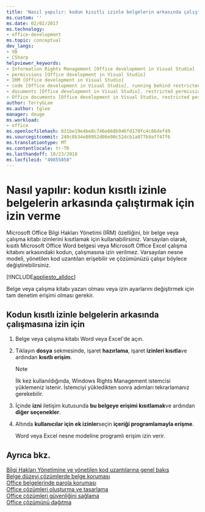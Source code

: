 ```yaml
---
title: 'Nasıl yapılır: kodun kısıtlı izinle belgelerin arkasında çalıştırmak için izin verme'
ms.custom: ''
ms.date: 02/02/2017
ms.technology:
- office-development
ms.topic: conceptual
dev_langs:
- VB
- CSharp
helpviewer_keywords:
- Information Rights Management [Office development in Visual Studio]
- permissions [Office development in Visual Studio]
- IRM [Office development in Visual Studio]
- code [Office development in Visual Studio], running behind restricted documents
- documents [Office development in Visual Studio], restricted permissions
- Office documents [Office development in Visual Studio, restricted permissions
author: TerryGLee
ms.author: tglee
manager: douge
ms.workload:
- office
ms.openlocfilehash: 831be19e4be8c746e668b946fd170fc4c86def49
ms.sourcegitcommit: 240c8b34e80952d00e90c52dcb1a077b9aff47f6
ms.translationtype: MT
ms.contentlocale: tr-TR
ms.lasthandoff: 10/23/2018
ms.locfileid: "49855858"
---
```

# <a name="how-to-permit-code-to-run-behind-documents-with-restricted-permissions"></a>Nasıl yapılır: kodun kısıtlı izinle belgelerin arkasında çalıştırmak için izin verme
  Microsoft Office Bilgi Hakları Yönetimi (IRM) özelliğini, bir belge veya çalışma kitabı izinlerini kısıtlamak için kullanabilirsiniz. Varsayılan olarak, kısıtlı Microsoft Office Word belgesi veya Microsoft Office Excel çalışma kitabını arkasındaki kodun, çalışmasına izin verilmez. Varsayılan nesne modeli, yönetilen kod uzantıları erişebilir ve çözümünüzü çalışır böylece değiştirebilirsiniz.  
  
 [!INCLUDE[appliesto_alldoc](../vsto/includes/appliesto-alldoc-md.md)]  
  
 Belge veya çalışma kitabı yazarı olması veya izin ayarlarını değiştirmek için tam denetim erişimi olması gerekir.  
  
## <a name="to-permit-code-to-run-behind-documents-with-restricted-permissions"></a>Kodun kısıtlı izinle belgelerin arkasında çalışmasına izin için  
  
1. Belge veya çalışma kitabı Word veya Excel'de açın.  
  
2. Tıklayın **dosya** sekmesinde, işaret **hazırlama**, işaret **izinleri kısıtla**ve ardından **kısıtlı erişim**.  
  
   > [!NOTE]  
   >  İlk kez kullanıldığında, Windows Rights Management istemcisi yüklemeniz istenir. İstemciyi yükledikten sonra adımları tekrarlamanız gerekebilir.  
  
3. İçinde **izni** iletişim kutusunda **bu belgeye erişimi kısıtlamak**ve ardından **diğer seçenekler**.  
  
4. Altında **kullanıcılar için ek izinler**seçin **içeriği programlamayla erişme**.  
  
   Word veya Excel nesne modeline programlı erişim izin verir.  
  
## <a name="see-also"></a>Ayrıca bkz.  
 [Bilgi Hakları Yönetimine ve yönetilen kod uzantılarına genel bakış](../vsto/information-rights-management-and-managed-code-extensions-overview.md)   
 [Belge düzeyi çözümlerde belge koruması](../vsto/document-protection-in-document-level-solutions.md)   
 [Office belgelerinde parola koruması](../vsto/password-protection-on-office-documents.md)   
 [Office çözümleri oluşturma ve tasarlama](../vsto/designing-and-creating-office-solutions.md)   
 [Office çözümleri güvenliğini sağlama](../vsto/securing-office-solutions.md)   
 [Office çözümünü dağıtma](../vsto/deploying-an-office-solution.md)  
  
  